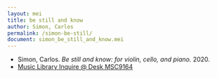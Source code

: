 ```yaml
---
layout: mei
title: be still and know
author: Simon, Carlos
permalink: /simon-be-still/
document: simon_be_still_and_know.mei
---
```


- Simon, Carlos. *Be still and know: for violin, cello, and piano.* 2020.
- <a href="https://tufts-primo.hosted.exlibrisgroup.com/permalink/f/bnf7qa/01TUN_ALMA21278577940003851" target="_blank">Music Library Inquire @ Desk MSC9164</a>
